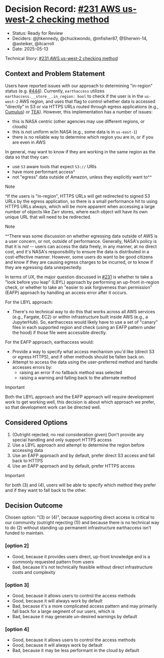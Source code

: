 # Decision Record: [#231 AWS us-west-2 checking method](https://github.com/nsidc/earthaccess/issues/231)

- Status: Ready for Review  <!-- optional -->
- Deciders: @jhkennedy, @chuckwondo, @mfisher87, @Sherwin-14, @asteiker, @itcarroll
- Date: 2025-05-13
<!-- - Tags: [space and/or comma separated list of tags] optional -->

Technical Story: [#231 AWS us-west-2 checking method](https://github.com/nsidc/earthaccess/issues/231)

## Context and Problem Statement

Users have reported issues with our approach to determining "in-region" status (e.g. [#444](https://github.com/nsidc/earthaccess/issues/444)). Currently, `earthaccess` utilizes `earthaccess.__store__.in_region: bool` to check if the user is in the `us-west-2` AWS region, and uses that flag to control whether data is accessed "directly" in S3 or via HTTPS URLs routed through egress applications (e.g., [Cumulus](https://github.com/nasa/cumulus)) or [TEA](https://github.com/asfadmin/thin-egress-app)). However, this implementation has a number of issues:
- this is NASA centric (other agencies may use different regions, or clouds)
- this is not uniform w/in NASA (e.g., some data is in `us-east-1`)
- there is no reliable way to determine which region you are in, or if you are even in AWS

In general, may want to know if they are working in the same region as the data so that they can:
- use `S3` aware tools that expect `S3://` URIs
- have more performant access^
- not "egress" data outside of Amazon, unless they explicitly want to^^

> [!NOTE]
> ^If the users is "in-region", HTTPS URLs will get redirected to signed S3 URLs by the egress application, so there is a small performance hit to using HTTPS URLs always, which will be more apparent when accessing a large number of objects like Zarr stores, where each object will have its own unique URL that will need to be redirected.

> [!NOTE]
> ^^There was some discussion on whether egressing data outside of AWS is a user concern, or not, outside of performance. Generally, NASA's policy is that it is *not* -- users can access the data freely, in any manner, at no direct cost, and it's NASA's responsibility to ensure the data is distributed in a cost-effective manner. However, some users do want to be good citizens and know if they are causing egress charges to be incurred, or to know if they are egressing data unexpectedly.

In terms of UX, the major question discussed in [#231](https://github.com/nsidc/earthaccess/issues/231) is whether to take a "look before you leap" (LBYL) approach by performing an up-front in-region check, or whether to take an "easier to ask forgiveness than permission" (EAFP) approach by handling an access error after it occurs.

For the LBYL approach:
- There's no technical way to do this that works across all AWS services (e.g., Fargate, EC2) or within infrastructure built inside AWS (e.g., a JupyterHub). So, earthaccess would likely have to use a set of "canary" files in each supported region and check (using an EAFP pattern under the hood) if those file were accessible directly.

For the EAFP approach, earthaccess would:
- Provide a way to specify what access mechanism you'd like (direct S3 or egress HTTPS), and if other methods should be fallen back on.
- Attempt to access the data using the user-preferred method and handle accesses errors by:
  - raising an error if no fallback method was selected
  - raising a warning and falling back to the alternate method


> [!IMPORTANT]
> Both the LBYL approach and the EAFP approach will require development work to get working well, this decision is about which approach we prefer, so that development work can be directed well.


## Considered Options

1. (Outright rejected; no real consideration given) Don't provide any special handling and only support HTTPS access
2. Use a LBYL approach and attempt to determine the region before accessing data
3. Use an EAFP approach and by default, prefer direct S3 access and fall back to HTTPS
4. Use an EAFP approach and by default, prefer HTTPS access


> [!IMPORTANT]
> for both (3) and (4), users will be able to specify which method they prefer and if they want to fall back to the other.

## Decision Outcome

Chosen option: "(3) or (4)", because supporting direct access is critical to our community (outright rejecting (1)) and because there is no technical way to do (2) without standing up permanent infrastructure earthaccess isn't funded to maintain.


### [option 2]

- Good, because it provides users direct, up-front knowledge and is a commonly requested pattern from users
- Bad, because it's not technically feasible without direct infrastructure costs and complexity

### [option 3]

- Good, because it allows users to control the access methods
- Good, because it will always work by default
- Bad, because it's a more complicated access pattern and may primarily fall back for a large segment of our users, which is
- Bad, because it may generate un-desired warnings by default

### [option 4]

- Good, because it allows users to control the access methods
- Good, because it will always work by default
- Bad, because it may be less performant in the cloud by default
